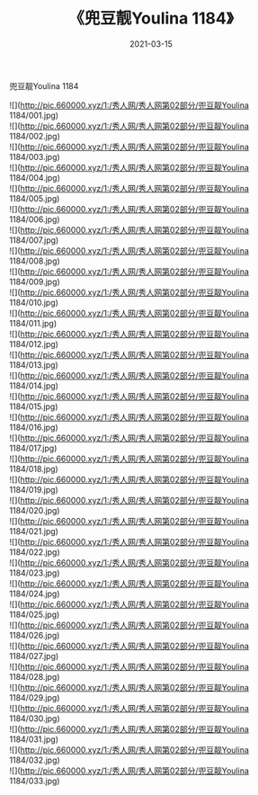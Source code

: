 ﻿---
layout: post
title:  《兜豆靓Youlina 1184》
date:   2021-03-15
img: http://pic.660000.xyz/1:/秀人网/秀人网第02部分/兜豆靓Youlina 1184/000.jpg
categories: [美女, 清纯, 唯美]
---

兜豆靓Youlina 1184

  ![](http://pic.660000.xyz/1:/秀人网/秀人网第02部分/兜豆靓Youlina 1184/001.jpg) <br> ![](http://pic.660000.xyz/1:/秀人网/秀人网第02部分/兜豆靓Youlina 1184/002.jpg) <br> ![](http://pic.660000.xyz/1:/秀人网/秀人网第02部分/兜豆靓Youlina 1184/003.jpg) <br> ![](http://pic.660000.xyz/1:/秀人网/秀人网第02部分/兜豆靓Youlina 1184/004.jpg) <br> ![](http://pic.660000.xyz/1:/秀人网/秀人网第02部分/兜豆靓Youlina 1184/005.jpg) <br> ![](http://pic.660000.xyz/1:/秀人网/秀人网第02部分/兜豆靓Youlina 1184/006.jpg) <br> ![](http://pic.660000.xyz/1:/秀人网/秀人网第02部分/兜豆靓Youlina 1184/007.jpg) <br> ![](http://pic.660000.xyz/1:/秀人网/秀人网第02部分/兜豆靓Youlina 1184/008.jpg) <br> ![](http://pic.660000.xyz/1:/秀人网/秀人网第02部分/兜豆靓Youlina 1184/009.jpg) <br> ![](http://pic.660000.xyz/1:/秀人网/秀人网第02部分/兜豆靓Youlina 1184/010.jpg) <br> ![](http://pic.660000.xyz/1:/秀人网/秀人网第02部分/兜豆靓Youlina 1184/011.jpg) <br> ![](http://pic.660000.xyz/1:/秀人网/秀人网第02部分/兜豆靓Youlina 1184/012.jpg) <br> ![](http://pic.660000.xyz/1:/秀人网/秀人网第02部分/兜豆靓Youlina 1184/013.jpg) <br> ![](http://pic.660000.xyz/1:/秀人网/秀人网第02部分/兜豆靓Youlina 1184/014.jpg) <br> ![](http://pic.660000.xyz/1:/秀人网/秀人网第02部分/兜豆靓Youlina 1184/015.jpg) <br> ![](http://pic.660000.xyz/1:/秀人网/秀人网第02部分/兜豆靓Youlina 1184/016.jpg) <br> ![](http://pic.660000.xyz/1:/秀人网/秀人网第02部分/兜豆靓Youlina 1184/017.jpg) <br> ![](http://pic.660000.xyz/1:/秀人网/秀人网第02部分/兜豆靓Youlina 1184/018.jpg) <br> ![](http://pic.660000.xyz/1:/秀人网/秀人网第02部分/兜豆靓Youlina 1184/019.jpg) <br> ![](http://pic.660000.xyz/1:/秀人网/秀人网第02部分/兜豆靓Youlina 1184/020.jpg) <br> ![](http://pic.660000.xyz/1:/秀人网/秀人网第02部分/兜豆靓Youlina 1184/021.jpg) <br> ![](http://pic.660000.xyz/1:/秀人网/秀人网第02部分/兜豆靓Youlina 1184/022.jpg) <br> ![](http://pic.660000.xyz/1:/秀人网/秀人网第02部分/兜豆靓Youlina 1184/023.jpg) <br> ![](http://pic.660000.xyz/1:/秀人网/秀人网第02部分/兜豆靓Youlina 1184/024.jpg) <br> ![](http://pic.660000.xyz/1:/秀人网/秀人网第02部分/兜豆靓Youlina 1184/025.jpg) <br> ![](http://pic.660000.xyz/1:/秀人网/秀人网第02部分/兜豆靓Youlina 1184/026.jpg) <br> ![](http://pic.660000.xyz/1:/秀人网/秀人网第02部分/兜豆靓Youlina 1184/027.jpg) <br> ![](http://pic.660000.xyz/1:/秀人网/秀人网第02部分/兜豆靓Youlina 1184/028.jpg) <br> ![](http://pic.660000.xyz/1:/秀人网/秀人网第02部分/兜豆靓Youlina 1184/029.jpg) <br> ![](http://pic.660000.xyz/1:/秀人网/秀人网第02部分/兜豆靓Youlina 1184/030.jpg) <br> ![](http://pic.660000.xyz/1:/秀人网/秀人网第02部分/兜豆靓Youlina 1184/031.jpg) <br> ![](http://pic.660000.xyz/1:/秀人网/秀人网第02部分/兜豆靓Youlina 1184/032.jpg) <br> ![](http://pic.660000.xyz/1:/秀人网/秀人网第02部分/兜豆靓Youlina 1184/033.jpg) <br>